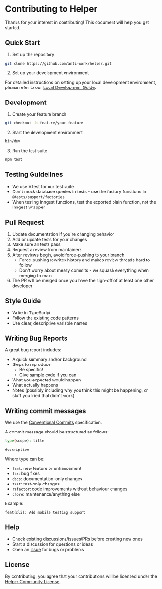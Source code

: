 # Contributing to Helper

Thanks for your interest in contributing! This document will help you get started.

## Quick Start

1. Set up the repository

```bash
git clone https://github.com/anti-work/helper.git
```

2. Set up your development environment

For detailed instructions on setting up your local development environment, please refer to our [Local Development Guide](docs/development.md).

## Development

1. Create your feature branch

```bash
git checkout -b feature/your-feature
```

2. Start the development environment

```bash
bin/dev
```

3. Run the test suite

```bash
npm test
```

## Testing Guidelines

- We use Vitest for our test suite
- Don't mock database queries in tests - use the factory functions in `@tests/support/factories`
- When testing inngest functions, test the exported plain function, not the inngest wrapper

## Pull Request

1. Update documentation if you're changing behavior
2. Add or update tests for your changes
3. Make sure all tests pass
4. Request a review from maintainers
5. After reviews begin, avoid force-pushing to your branch
   - Force-pushing rewrites history and makes review threads hard to follow
   - Don't worry about messy commits - we squash everything when merging to main
6. The PR will be merged once you have the sign-off of at least one other developer

## Style Guide

- Write in TypeScript
- Follow the existing code patterns
- Use clear, descriptive variable names

## Writing Bug Reports

A great bug report includes:

- A quick summary and/or background
- Steps to reproduce
  - Be specific!
  - Give sample code if you can
- What you expected would happen
- What actually happens
- Notes (possibly including why you think this might be happening, or stuff you tried that didn't work)

## Writing commit messages

We use the [Conventional Commits](https://www.conventionalcommits.org/en/v1.0.0/) specification.

A commit message should be structured as follows:

```bash
type(scope): title

description
```

Where type can be:

- `feat`: new feature or enhancement
- `fix`: bug fixes
- `docs`: documentation-only changes
- `test`: test-only changes
- `refactor`: code improvements without behaviour changes
- `chore`: maintenance/anything else

Example:

```
feat(cli): Add mobile testing support
```

## Help

- Check existing discussions/issues/PRs before creating new ones
- Start a discussion for questions or ideas
- Open an [issue](https://github.com/anti-work/helper/issues) for bugs or problems

## License

By contributing, you agree that your contributions will be licensed under the [Helper Community License](LICENSE.md).
